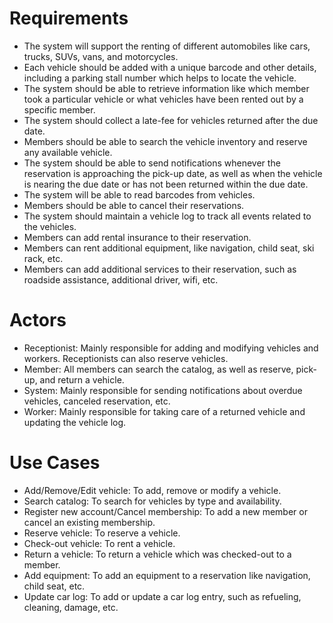 # Requirements
- The system will support the renting of different automobiles like cars, trucks, SUVs, vans, and motorcycles.
- Each vehicle should be added with a unique barcode and other details, including a parking stall number which helps to locate the vehicle.
- The system should be able to retrieve information like which member took a particular vehicle or what vehicles have been rented out by a specific member.
- The system should collect a late-fee for vehicles returned after the due date.
- Members should be able to search the vehicle inventory and reserve any available vehicle.
- The system should be able to send notifications whenever the reservation is approaching the pick-up date, as well as when the vehicle is nearing the due date or has not been returned within the due date.
- The system will be able to read barcodes from vehicles.
- Members should be able to cancel their reservations.
- The system should maintain a vehicle log to track all events related to the vehicles.
- Members can add rental insurance to their reservation.
- Members can rent additional equipment, like navigation, child seat, ski rack, etc.
- Members can add additional services to their reservation, such as roadside assistance, additional driver, wifi, etc.

# Actors
- Receptionist: Mainly responsible for adding and modifying vehicles and workers. Receptionists can also reserve vehicles.
- Member: All members can search the catalog, as well as reserve, pick-up, and return a vehicle.
- System: Mainly responsible for sending notifications about overdue vehicles, canceled reservation, etc.
- Worker: Mainly responsible for taking care of a returned vehicle and updating the vehicle log.

# Use Cases
- Add/Remove/Edit vehicle: To add, remove or modify a vehicle.
- Search catalog: To search for vehicles by type and availability.
- Register new account/Cancel membership: To add a new member or cancel an existing membership.
- Reserve vehicle: To reserve a vehicle.
- Check-out vehicle: To rent a vehicle.
- Return a vehicle: To return a vehicle which was checked-out to a member.
- Add equipment: To add an equipment to a reservation like navigation, child seat, etc.
- Update car log: To add or update a car log entry, such as refueling, cleaning, damage, etc.